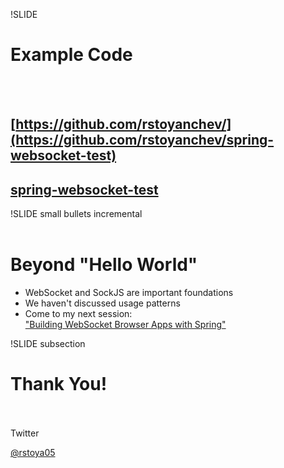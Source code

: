 
!SLIDE
# Example Code
<br><br>
## [https://github.com/rstoyanchev/](https://github.com/rstoyanchev/spring-websocket-test)
## [spring-websocket-test](https://github.com/rstoyanchev/spring-websocket-test)

!SLIDE small bullets incremental
<br><br>
# Beyond "Hello World"

* WebSocket and SockJS are important foundations
* We haven't discussed usage patterns
* Come to my next session:<br>["Building WebSocket Browser Apps with Spring"](https://springone2gx.com/conference/santa_clara/2013/09/session?id=29461)

!SLIDE subsection
# Thank You!
<br><br>
Twitter

[@rstoya05](http://twitter.com/rstoya05)
